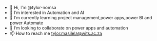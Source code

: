 - 👋 Hi, I’m @tylor-nomsa
- 👀 I’m interested in Automation and AI
- 🌱 I’m currently learning project management,power apps,power BI and power Automate
- 💞️ I’m looking to collaborate on power apps and automation
- 📫 How to reach me tylor.masilela@wits.ac.za

<!---
tylor-nomsa/tylor-nomsa is a ✨ special ✨ repository because its `README.md` (this file) appears on your GitHub profile.
You can click the Preview link to take a look at your changes.
--->
